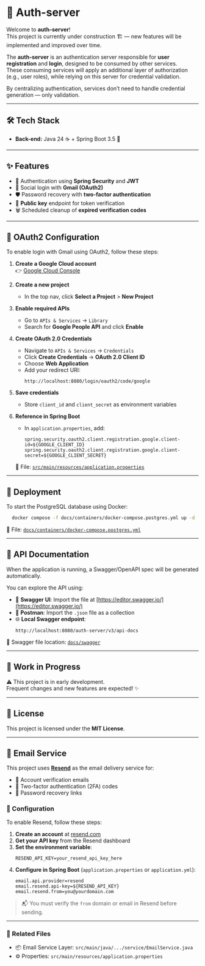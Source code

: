 # 🔐 Auth-server

Welcome to **auth-server**!  
This project is currently under construction 🏗️ — new features will be implemented and improved over time.

The **auth-server** is an authentication server responsible for **user registration** and **login**, designed to be consumed by other services.  
These consuming services will apply an additional layer of authorization (e.g., user roles), while relying on this server for credential validation.

By centralizing authentication, services don’t need to handle credential generation — only validation.

---

## 🛠️ Tech Stack

- **Back-end:** Java 24 ☕ + Spring Boot 3.5 🌱

---

## ✨ Features

- 🔐 Authentication using **Spring Security** and **JWT**
- 📧 Social login with **Gmail (OAuth2)**
- 🛡️ Password recovery with **two-factor authentication**
- 🔑 **Public key** endpoint for token verification
- 🗑️ Scheduled cleanup of **expired verification codes**

---

## 🔧 OAuth2 Configuration

To enable login with Gmail using OAuth2, follow these steps:

1. **Create a Google Cloud account**  
   👉 [Google Cloud Console](https://console.cloud.google.com/)

2. **Create a new project**
    - In the top nav, click **Select a Project** > **New Project**

3. **Enable required APIs**
    - Go to `APIs & Services` → `Library`
    - Search for **Google People API** and click **Enable**

4. **Create OAuth 2.0 Credentials**
    - Navigate to `APIs & Services` → `Credentials`
    - Click **Create Credentials** → **OAuth 2.0 Client ID**
    - Choose **Web Application**
    - Add your redirect URI:
      ```
      http://localhost:8080/login/oauth2/code/google
      ```

5. **Save credentials**
    - Store `client_id` and `client_secret` as environment variables

6. **Reference in Spring Boot**
    - In `application.properties`, add:
      ```properties
      spring.security.oauth2.client.registration.google.client-id=${GOOGLE_CLIENT_ID}
      spring.security.oauth2.client.registration.google.client-secret=${GOOGLE_CLIENT_SECRET}
      ```
   📁 File: [`src/main/resources/application.properties`](src/main/resources/application.properties)

---

## 🚀 Deployment

To start the PostgreSQL database using Docker:

```bash
  docker compose -f docs/containers/docker-compose.postgres.yml up -d
```

📁 File: [`docs/containers/docker-compose.postgres.yml`](docs/containers/docker-compose.postgres.yml)

---

## 📘 API Documentation

When the application is running, a Swagger/OpenAPI spec will be generated automatically.

You can explore the API using:

- 🔗 **Swagger UI**: Import the file at [https://editor.swagger.io/](https://editor.swagger.io/)
- 🧪 **Postman**: Import the `.json` file as a collection
- 🌐 **Local Swagger endpoint**:
  ```
  http://localhost:8080/auth-server/v3/api-docs
  ```

📁 Swagger file location: [`docs/swagger`](docs/swagger)

---

## 🧩 Work in Progress

⚠️ This project is in early development.  
Frequent changes and new features are expected! ✨

---

## 📄 License

This project is licensed under the **MIT License**.


---

## 📨 Email Service

This project uses [**Resend**](https://resend.com) as the email delivery service for:

- 🔁 Account verification emails
- 🔐 Two-factor authentication (2FA) codes
- 🔑 Password recovery links

### 🔧 Configuration

To enable Resend, follow these steps:

1. **Create an account** at [resend.com](https://resend.com)
2. **Get your API key** from the Resend dashboard
3. **Set the environment variable**:
   ```env
   RESEND_API_KEY=your_resend_api_key_here
   ```
4. **Configure in Spring Boot** (`application.properties` or `application.yml`):
   ```properties
   email.api.provider=resend
   email.resend.api-key=${RESEND_API_KEY}
   email.resend.from=you@yourdomain.com
   ```

> 📬 You must verify the `from` domain or email in Resend before sending.

---

### 📁 Related Files

- 📦 Email Service Layer: `src/main/java/.../service/EmailService.java`
- ⚙️ Properties: `src/main/resources/application.properties`
